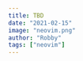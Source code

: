 ```yaml
---
title: TBD
date: "2021-02-15"
image: "neovim.png"
author: "Robby"
tags: ["neovim"]
---
```

<!---->
<!-- ## LSP Completion Symbols -->
<!---->
<!-- If you are familiar with VS Code then you have probably noticed all of the symbols you see in the completion menu. You can find an example of all of the symbols provided here: [VSCode Intellisense Overview](https://code.visualstudio.com/docs/editor/intellisense) -->
<!---->
<!-- ## Adding to CoC -->
<!---->
<!-- To add them to the CoC completion menu add the following to your `coc-settings.json`: -->
<!---->
<!-- ``` -->
<!--   "suggest.completionItemKindLabels": { -->
<!--     "method": "  ", -->
<!--     "function": "  ", -->
<!--     "variable": "[]", -->
<!--     "field": "  ", -->
<!--     "typeParameter": "<>", -->
<!--     "constant": "  ", -->
<!--     "class": " פּ ", -->
<!--     "interface": " 蘒", -->
<!--     "struct": "  ", -->
<!--     "event": "  ", -->
<!--     "operator": "  ", -->
<!--     "module": "  ", -->
<!--     "property": "  ", -->
<!--     "enum": " 練", -->
<!--     "reference": "  ", -->
<!--     "keyword": "  ", -->
<!--     "file": "  ", -->
<!--     "folder": " ﱮ ", -->
<!--     "color": "  ", -->
<!--     "unit": " 塞 ", -->
<!--     "snippet": "  ", -->
<!--     "text": "  ", -->
<!--     "constructor": "  ", -->
<!--     "value": "  ", -->
<!--     "enumMember": "  " -->
<!--   }, -->
<!-- ``` -->
<!---->
<!-- This was as close as I could get with the symbols provided by [Nerdfont Icons](https://www.nerdfonts.com/cheat-sheet). -->
<!---->
<!-- Feel free to explore the above link and change the symbols to whatever you like. -->
